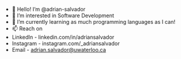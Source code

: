- 👋 Hello! I’m @adrian-salvador
- 👀 I’m interested in Software Development
- 🌱 I’m currently learning as much programming languages as I can!
- 📫 Reach on 
- LinkedIn - linkedin.com/in/adriansalvador
- Instagram - instagram.com/_adriansalvador
- Email - adrian.salvador@uwaterloo.ca

<!---
adrian-salvador/adrian-salvador is a ✨ special ✨ repository because its `README.md` (this file) appears on your GitHub profile.
You can click the Preview link to take a look at your changes.
--->
